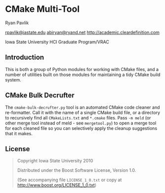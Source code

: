 CMake Multi-Tool
==================

Ryan Pavlik

<rpavlik@iastate.edu> <abiryan@ryand.net>
<http://academic.cleardefinition.com>

Iowa State University HCI Graduate Program/VRAC

Introduction
------------

This is both a group of Python modules for working with CMake files, and
a number of utilities built on those modules for maintaining a tidy CMake
build system.

CMake Bulk Decrufter
--------------------

The `cmake-bulk-decrufter.py` tool is an automated CMake code cleaner and
re-formatter. Call it with the name of a single CMake build file, or a
directory to recursively find all `CMakeLists.txt` and `*.cmake` files.
Pass `-m meld` (or other merge tool instead of meld - see `mergetool.py`)
to open a merge tool for each cleaned file so you can selectively apply
the cleanup suggestions that it makes.

License
-------

> Copyright Iowa State University 2010
>
> Distributed under the Boost Software License, Version 1.0.
>
> (See accompanying file `LICENSE_1_0.txt` or copy at
> <http://www.boost.org/LICENSE_1_0.txt>)

